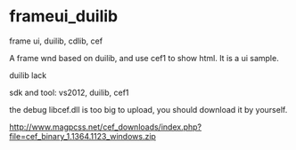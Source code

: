frameui_duilib
==============

frame ui, duilib, cdlib, cef


A frame wnd based on duilib, and use cef1 to show html. It is a ui sample.

duilib lack

sdk and tool: vs2012, duilib, cef1

the debug libcef.dll is too big to upload, you should download it by yourself.

http://www.magpcss.net/cef_downloads/index.php?file=cef_binary_1.1364.1123_windows.zip
